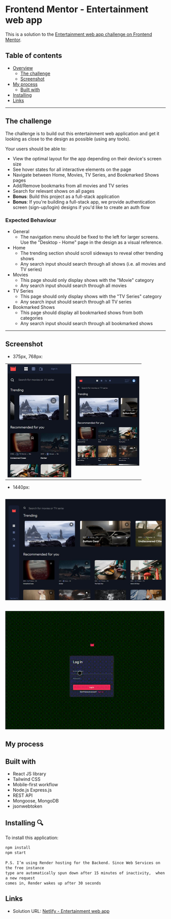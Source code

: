 # Frontend Mentor - Entertainment web app

This is a solution to the [Entertainment web app challenge on Frontend Mentor](https://www.frontendmentor.io/challenges/entertainment-web-app-J-UhgAW1X).

## Table of contents

- [Overview](#overview)
  - [The challenge](#the-challenge)
  - [Screenshot](#screenshot)
- [My process](#my-process)
  - [Built with](#built-with)
- [Installing](#Installing)
- [Links](#Links)

---

## The challenge

The challenge is to build out this entertainment web application and get it looking as close to the design as possible (using any tools).

Your users should be able to:

- View the optimal layout for the app depending on their device's screen size
- See hover states for all interactive elements on the page
- Navigate between Home, Movies, TV Series, and Bookmarked Shows pages
- Add/Remove bookmarks from all movies and TV series
- Search for relevant shows on all pages
- **Bonus**: Build this project as a full-stack application
- **Bonus**: If you're building a full-stack app, we provide authentication screen (sign-up/login) designs if you'd like to create an auth flow

### Expected Behaviour

- General
  - The navigation menu should be fixed to the left for larger screens. Use the "Desktop - Home" page in the design as a visual reference.
- Home
  - The trending section should scroll sideways to reveal other trending shows
  - Any search input should search through all shows (i.e. all movies and TV series)
- Movies
  - This page should only display shows with the "Movie" category
  - Any search input should search through all movies
- TV Series
  - This page should only display shows with the "TV Series" category
  - Any search input should search through all TV series
- Bookmarked Shows
  - This page should display all bookmarked shows from both categories
  - Any search input should search through all bookmarked shows

---

## Screenshot

- 375px, 768px:

|                                          |                                          |
| ---------------------------------------- | ---------------------------------------- |
| <img src="./public/375.JPG" width="200"> | <img src="./public/768.JPG" width="200"> |

- 1440px:

## <img src="./public/1440.JPG" width="600">

## ![1440px](/1440.gif)

## My process

## Built with

- React JS library
- Tailwind CSS
- Mobile-first workflow
- Node.js Express.js
- REST API
- Mongoose, MongoDB
- jsonwebtoken

## Installing 🔍

To install this application:

```
npm install
npm start

P.S. I’m using Render hosting for the Backend. Since Web Services on the free instance 
type are automatically spun down after 15 minutes of inactivity,  when a new request 
comes in, Render wakes up after 30 seconds
```

##

## Links

- Solution URL: [Netlify - Entertainment web app](https://movies-app-t.netlify.app/)
